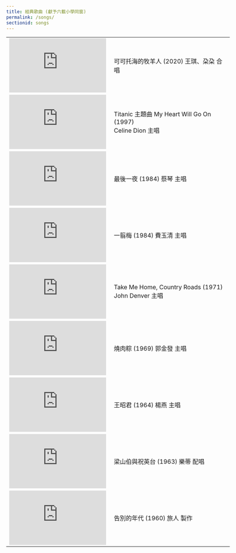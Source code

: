 ```yaml
---
title: 經典歌曲 (獻予六載小學同窗)
permalink: /songs/
sectionid: songs
---
```


<table style="width: 600px">
  <tr> 
   <td width="265px">
     <iframe width="260" height="146" src="https://www.youtube.com/embed/X1ScSXuCUyA?si=eM999aBew6FXq7uT" frameborder="0" allow="accelerometer; autoplay; clipboard-write; encrypted-media; gyroscope; picture-in-picture; web-share" referrerpolicy="strict-origin-when-cross-origin" allowfullscreen></iframe>
   </td>
   <td class="photo-text">
     可可托海的牧羊人 (2020) 王琪、朶朶 合唱
   </td>
  </tr>
  <tr> 
   <td width="265px">
     <iframe width="260" height="146" src="https://www.youtube.com/embed/CxUOl1I3w0E?si=SRbKAzubX8s-c8D4" frameborder="0" allow="accelerometer; autoplay; clipboard-write; encrypted-media; gyroscope; picture-in-picture; web-share" referrerpolicy="strict-origin-when-cross-origin" allowfullscreen></iframe>
   </td>
   <td class="photo-text">
     Titanic 主題曲 My Heart Will Go On (1997)<br>
     Celine Dion 主唱
   </td>
  </tr>
  <tr> 
   <td width="265px">
     <iframe width="260" height="146" src="https://www.youtube.com/embed/tfk_HktvTBc?si=3XIMCPxubcYlwKzX" frameborder="0" allow="accelerometer; autoplay; clipboard-write; encrypted-media; gyroscope; picture-in-picture; web-share" referrerpolicy="strict-origin-when-cross-origin" allowfullscreen></iframe>
   </td>
   <td class="photo-text">
     最後一夜 (1984) 蔡琴 主唱
   </td>
  </tr>
  <tr> 
   <td width="265px">
     <iframe width="260" height="146" src="https://www.youtube.com/embed/AQtgnq-5ch0?si=asqxVh1ehsq_i4_0" frameborder="0" allow="accelerometer; autoplay; clipboard-write; encrypted-media; gyroscope; picture-in-picture; web-share" referrerpolicy="strict-origin-when-cross-origin" allowfullscreen></iframe>
   </td>
   <td class="photo-text">
     一翦梅 (1984) 費玉清 主唱
   </td>
  </tr>
  <tr> 
   <td width="265px">
     <iframe width="260" height="146" src="https://www.youtube.com/embed/htlzBIu9I90?si=TsQFKrhI6Tgjl6_B" frameborder="0" allow="accelerometer; autoplay; clipboard-write; encrypted-media; gyroscope; picture-in-picture; web-share" referrerpolicy="strict-origin-when-cross-origin" allowfullscreen></iframe>
   </td>
   <td class="photo-text">
     Take Me Home, Country Roads (1971)<br>
     John Denver 主唱
   </td>
  </tr>
  <tr> 
   <td width="265px">
     <iframe width="260" height="146" src="https://www.youtube.com/embed/nmq62fHRAw4?si=Oc0uFa1uDlJfyEPR" frameborder="0" allow="accelerometer; autoplay; clipboard-write; encrypted-media; gyroscope; picture-in-picture; web-share" referrerpolicy="strict-origin-when-cross-origin" allowfullscreen></iframe>
   </td>
   <td class="photo-text">
     燒肉粽 (1969) 郭金發 主唱
   </td>
  </tr>
  <tr> 
   <td width="265px">
     <iframe width="260" height="146" src="https://www.youtube.com/embed/zmKLJ7OET28?si=bwVEcdGwoKxiTG5b" frameborder="0" allow="accelerometer; autoplay; clipboard-write; encrypted-media; gyroscope; picture-in-picture; web-share" referrerpolicy="strict-origin-when-cross-origin" allowfullscreen></iframe>
   </td>
   <td class="photo-text">
     王昭君 (1964) 楊燕 主唱
   </td>
  </tr>
  <tr> 
   <td width="265px">
     <iframe width="260" height="146" src="https://www.youtube.com/embed/RvJvvGUaYyE?si=Zv9pOaz0NMJr5Ik5" frameborder="0" allow="accelerometer; autoplay; clipboard-write; encrypted-media; gyroscope; picture-in-picture; web-share" referrerpolicy="strict-origin-when-cross-origin" allowfullscreen></iframe>
   </td>
   <td class="photo-text">
     梁山伯與祝英台 (1963) 樂蒂 配唱
   </td>
  </tr>
    <tr> 
   <td width="265px">
     <iframe width="260" height="146" src="https://www.youtube.com/watch?v=PYqw9A9bcAQ" frameborder="0" allow="accelerometer; autoplay; clipboard-write; encrypted-media; gyroscope; picture-in-picture; web-share" referrerpolicy="strict-origin-when-cross-origin" allowfullscreen></iframe>
   </td>
   <td class="photo-text">
     告別的年代 (1960) 旅人 製作
   </td>
  </tr>
</table>


